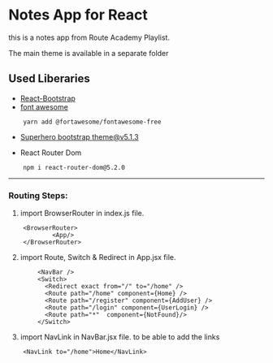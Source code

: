 # Notes App for React

this is a notes app from Route Academy Playlist.

The main theme is available in a separate folder

## Used Liberaries

- [React-Bootstrap](https://react-bootstrap.gi)
- [font awesome](https://fontawesome.com/v5/docs/web/use-with/react)
```
    yarn add @fortawesome/fontawesome-free
```
- [Superhero bootstrap theme@v5.1.3](https://bootswatch.com/superhero/)

- React Router Dom
```
    npm i react-router-dom@5.2.0
```
<hr/>

### Routing Steps:

1. import BrowserRouter in index.js file.
```
    <BrowserRouter>
            <App/>
    </BrowserRouter>
```
2. import Route, Switch & Redirect in App.jsx file.
```
        <NavBar />
        <Switch>
          <Redirect exact from="/" to="/home" />
          <Route path="/home" component={Home} />
          <Route path="/register" component={AddUser} />
          <Route path="/login" component={UserLogin} />
          <Route path="*"  component={NotFound}/>
        </Switch>
```
3. import NavLink in NavBar.jsx file. to be able to add the links
```
    <NavLink to="/home">Home</NavLink>
```

